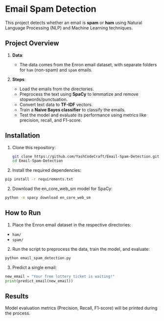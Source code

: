 # Email Spam Detection

This project detects whether an email is **spam** or **ham** using Natural Language Processing (NLP) and Machine Learning techniques.

## Project Overview

1. **Data**: 
   - The data comes from the Enron email dataset, with separate folders for `ham` (non-spam) and `spam` emails.
   
2. **Steps**:
   - Load the emails from the directories.
   - Preprocess the text using **SpaCy** to lemmatize and remove stopwords/punctuation.
   - Convert text data to **TF-IDF** vectors.
   - Train a **Naive Bayes classifier** to classify the emails.
   - Test the model and evaluate its performance using metrics like precision, recall, and F1-score.

## Installation

1. Clone this repository:
   ```bash
   git clone https://github.com/YashCodeCraft/Email-Spam-Detection.git
   cd Email-Spam-Detection
   ```

2. Install the required dependencies:

```bash
pip install -r requirements.txt
```

2. Download the en_core_web_sm model for SpaCy:

```bash
python -m spacy download en_core_web_sm
```
## How to Run
1. Place the Enron email dataset in the respective directories:

- `ham/`
- `spam/`
2. Run the script to preprocess the data, train the model, and evaluate:

```bash
python email_spam_detection.py
```
3. Predict a single email:

```python
new_email = "Your free lottery ticket is waiting!"
print(predict_email(new_email))
```
## Results
Model evaluation metrics (Precision, Recall, F1-score) will be printed during the process.
